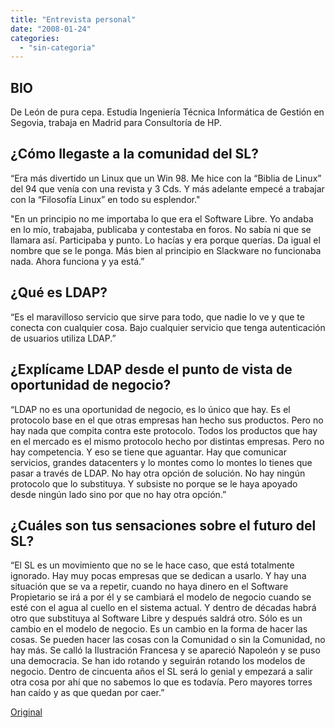 ```yaml
---
title: "Entrevista personal"
date: "2008-01-24"
categories: 
  - "sin-categoria"
---
```


## BIO

De León de pura cepa. Estudia Ingeniería Técnica Informática de Gestión en Segovia, trabaja en Madrid para Consultoría de HP.

## ¿Cómo llegaste a la comunidad del SL?

“Era más divertido un Linux que un Win 98. Me hice con la “Biblia de Linux” del 94 que venía con una revista y 3 Cds. Y más adelante empecé a trabajar con la “Filosofía Linux” en todo su esplendor."

"En un principio no me importaba lo que era el Software Libre. Yo andaba en lo mío, trabajaba, publicaba y contestaba en foros. No sabía ni que se llamara así. Participaba y punto. Lo hacías y era porque querías. Da igual el nombre que se le ponga. Más bien al principio en Slackware no funcionaba nada. Ahora funciona y ya está.”

## ¿Qué es LDAP?

“Es el maravilloso servicio que sirve para todo, que nadie lo ve y que te conecta con cualquier cosa. Bajo cualquier servicio que tenga autenticación de usuarios utiliza LDAP.”

## ¿Explícame LDAP desde el punto de vista de oportunidad de negocio?

“LDAP no es una oportunidad de negocio, es lo único que hay. Es el protocolo base en el que otras empresas han hecho sus productos. Pero no hay nada que compita contra este protocolo. Todos los productos que hay en el mercado es el mismo protocolo hecho por distintas empresas. Pero no hay competencia. Y eso se tiene que aguantar. Hay que comunicar servicios, grandes datacenters y lo montes como lo montes lo tienes que pasar a través de LDAP. No hay otra opción de solución. No hay ningún protocolo que lo substituya. Y subsiste no porque se le haya apoyado desde ningún lado sino por que no hay otra opción.”

## ¿Cuáles son tus sensaciones sobre el futuro del SL?

“El SL es un movimiento que no se le hace caso, que está totalmente ignorado. Hay muy pocas empresas que se dedican a usarlo. Y hay una situación que se va a repetir, cuando no haya dinero en el Software Propietario se irá a por él y se cambiará el modelo de negocio cuando se esté con el agua al cuello en el sistema actual. Y dentro de décadas habrá otro que substituya al Software Libre y después saldrá otro. Sólo es un cambio en el modelo de negocio. Es un cambio en la forma de hacer las cosas. Se pueden hacer las cosas con la Comunidad o sin la Comunidad, no hay más. Se calló la Ilustración Francesa y se apareció Napoleón y se puso una democracia. Se han ido rotando y seguirán rotando los modelos de negocio. Dentro de cincuenta años el SL será lo genial y empezará a salir otra cosa por ahí que no sabemos lo que es todavía. Pero mayores torres han caído y as que quedan por caer.”

[Original](https://www.e-verano.org/edicion/2007/index.php?option=com_content&task=view&id=114&Itemid=1)
